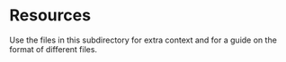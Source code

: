 # Resources

Use the files in this subdirectory for extra context and for a guide on the format of different files.
